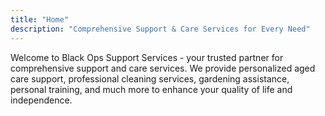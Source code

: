 ```yaml
---
title: "Home"
description: "Comprehensive Support & Care Services for Every Need"
---
```


Welcome to Black Ops Support Services - your trusted partner for comprehensive support and care services. We provide personalized aged care support, professional cleaning services, gardening assistance, personal training, and much more to enhance your quality of life and independence.